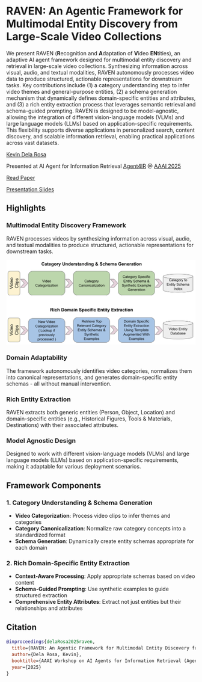 # RAVEN: An Agentic Framework for Multimodal Entity Discovery from Large-Scale Video Collections

We present RAVEN (**R**ecognition and **A**daptation of **V**ideo **EN**tities), an adaptive AI agent framework designed for multimodal entity discovery and retrieval in large-scale video collections. Synthesizing information across visual, audio, and textual modalities, RAVEN autonomously processes video data to produce structured, actionable representations for downstream tasks. Key contributions include (1) a category understanding step to infer video themes and general-purpose entities, (2) a schema generation mechanism that dynamically defines domain-specific entities and attributes, and (3) a rich entity extraction process that leverages semantic retrieval and schema-guided prompting. RAVEN is designed to be model-agnostic, allowing the integration of different vision-language models (VLMs) and large language models (LLMs) based on application-specific requirements. This flexibility supports diverse applications in personalized search, content discovery, and scalable information retrieval, enabling practical applications across vast datasets.

[Kevin Dela Rosa](https://perhaps.ai/) [<img src="https://raw.githubusercontent.com/FortAwesome/Font-Awesome/6.x/svgs/brands/twitter.svg" width="14" height="14">](https://twitter.com/kdrwins) [<img src="https://raw.githubusercontent.com/FortAwesome/Font-Awesome/6.x/svgs/brands/linkedin-in.svg" width="14" height="14">](https://www.linkedin.com/in/kdrosa/) [<img src="https://raw.githubusercontent.com/FortAwesome/Font-Awesome/6.x/svgs/brands/github.svg" width="14" height="14">](https://github.com/kdr) [<img src="https://raw.githubusercontent.com/FortAwesome/Font-Awesome/6.x/svgs/solid/graduation-cap.svg" width="14" height="14">](https://scholar.google.com/citations?user=8Pc5MiUAAAAJ&hl=en)

Presented at AI Agent for Information Retrieval [Agent4IR](https://sites.google.com/view/ai4ir/aaai-2025) @ [AAAI 2025](https://aaai.org/conference/aaai/aaai-25/)

[Read Paper](paper/Agent4IR-AAAI2025.pdf)

[Presentation Slides](https://docs.google.com/presentation/d/11d8NsO3g9PiwS4DrpcbeInJGh-nsnRjXK-GKA6lEjb4/edit#slide=id.g332712572d6_0_1147)

## Highlights

### Multimodal Entity Discovery Framework

RAVEN processes videos by synthesizing information across visual, audio, and textual modalities to produce structured, actionable representations for downstream tasks.

![RAVEN Framework Overview](paper/figures/system.png)

### Domain Adaptability

The framework autonomously identifies video categories, normalizes them into canonical representations, and generates domain-specific entity schemas - all without manual intervention.

### Rich Entity Extraction

RAVEN extracts both generic entities (Person, Object, Location) and domain-specific entities (e.g., Historical Figures, Tools & Materials, Destinations) with their associated attributes.

### Model Agnostic Design

Designed to work with different vision-language models (VLMs) and large language models (LLMs) based on application-specific requirements, making it adaptable for various deployment scenarios.

## Framework Components

### 1. Category Understanding & Schema Generation

- **Video Categorization**: Process video clips to infer themes and categories
- **Category Canonicalization**: Normalize raw category concepts into a standardized format
- **Schema Generation**: Dynamically create entity schemas appropriate for each domain

### 2. Rich Domain-Specific Entity Extraction

- **Context-Aware Processing**: Apply appropriate schemas based on video content
- **Schema-Guided Prompting**: Use synthetic examples to guide structured extraction
- **Comprehensive Entity Attributes**: Extract not just entities but their relationships and attributes


## Citation

```bibtex
@inproceedings{delaRosa2025raven,
  title={RAVEN: An Agentic Framework for Multimodal Entity Discovery from Large-Scale Video Collections},
  author={Dela Rosa, Kevin},
  booktitle={AAAI Workshop on AI Agents for Information Retrieval (Agent4IR at AAAI 2025)},
  year={2025}
}
```

